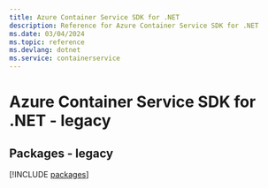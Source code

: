 ```yaml
---
title: Azure Container Service SDK for .NET
description: Reference for Azure Container Service SDK for .NET
ms.date: 03/04/2024
ms.topic: reference
ms.devlang: dotnet
ms.service: containerservice
---
```

# Azure Container Service SDK for .NET - legacy
## Packages - legacy
[!INCLUDE [packages](container-service-index.md)]